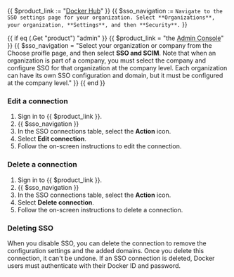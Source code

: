 {{ $product_link := "[Docker Hub](https://hub.docker.com)" }}
{{ $sso_navigation := `Navigate to the SSO settings page for your organization. Select **Organizations**, your organization, **Settings**, and then **Security**.` }}

{{ if eq (.Get "product") "admin" }}
  {{ $product_link = "the [Admin Console](https://app.docker.com/admin)" }}
  {{ $sso_navigation = "Select your organization or company from the Choose proifle page, and then select **SSO and SCIM**. Note that when an organization is part of a company, you must select the company and configure SSO for that organization at the company level. Each organization can have its own SSO configuration and domain, but it must be configured at the company level." }}
{{ end }}

### Edit a connection

1. Sign in to {{ $product_link }}.
2. {{ $sso_navigation }}
3. In the SSO connections table, select the **Action** icon.
4. Select **Edit connection**.
5. Follow the on-screen instructions to edit the connection.

### Delete a connection

1. Sign in to {{ $product_link }}.
2. {{ $sso_navigation }}
3. In the SSO connections table, select the **Action** icon.
4. Select **Delete connection**.
5. Follow the on-screen instructions to delete a connection.

### Deleting SSO

When you disable SSO, you can delete the connection to remove the configuration settings and the added domains. Once you delete this connection, it can't be undone. If an SSO connection is deleted, Docker users must authenticate with their Docker ID and password.